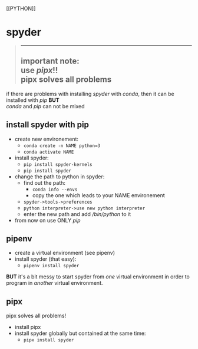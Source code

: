 [[PYTHON]]
# spyder
> ------------------------  
> **important note:**  
> use *pipx*!!  
> pipx solves all problems  
> ------------------------  

if there are problems with installing *spyder* with *conda*,
then it can be installed with *pip*
**BUT**  
*conda* and *pip* can not be mixed
 
## install spyder with pip
- create new environement:
    - `conda create -n NAME python=3`
    - `conda activate NAME`
- install spyder:
    - `pip install spyder-kernels`
    - `pip install spyder`
- change the path to python in spyder:
    - find out the path:
        - `conda info --envs`
        - copy the one which leads to your NAME environement
    - `spyder->tools->preferences`
    - `python interpreter->use new python interpreter`
    - enter the new path and add */bin/python* to it
- from now on use ONLY *pip*

## pipenv  
- create a virtual environment (see pipenv)
- install spyder (that easy):
    - `pipenv install spyder`

**BUT**
it's a bit messy to start spyder from *one* virtual environment
in order to program in *another* virtual environment.  

## pipx  
pipx solves all problems!  
- install pipx
- install spyder globally but contained at the same time:
    - `pipx install spyder`


